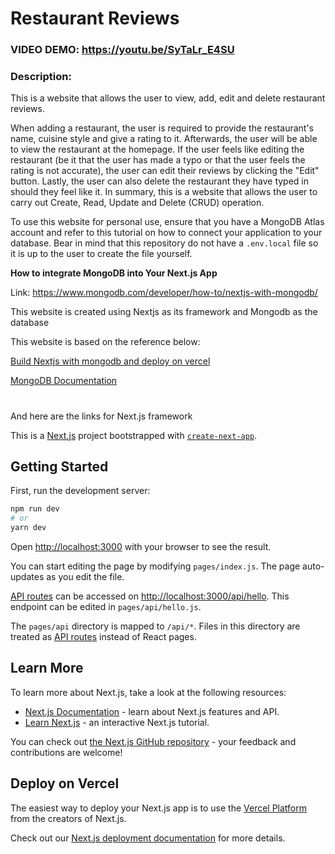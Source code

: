 # Restaurant Reviews

### VIDEO DEMO: https://youtu.be/SyTaLr_E4SU

### Description: 
This is a website that allows the user to view, add, edit and delete restaurant reviews. 

When adding a restaurant, the user is required to provide the restaurant's name, cuisine style and give a rating to it. Afterwards, the user will be able to view the restaurant at the homepage. If the user feels like editing the restaurant (be it that the user has made a typo or that the user feels the rating is not accurate), the user can edit their reviews by clicking the "Edit" button. Lastly, the user can also delete the restaurant they have typed in should they feel like it. In summary, this is a website that allows the user to carry out Create, Read, Update and Delete (CRUD) operation.


To use this website for personal use, ensure that you have a MongoDB Atlas account and refer to this tutorial on how to connect your application to your database. Bear in mind that this repository do not have a `.env.local` file so it is up to the user to create the file yourself.

**How to integrate MongoDB into Your Next.js App**

Link: https://www.mongodb.com/developer/how-to/nextjs-with-mongodb/



This website is created using Nextjs as its framework and Mongodb as the database

This website is based on the reference below:

[Build Nextjs with mongodb and deploy on vercel](https://www.section.io/engineering-education/build-nextjs-with-mongodb-and-deploy-on-vercel/#installing-nextjs)

[MongoDB Documentation](https://docs.mongodb.com/manual/tutorial/getting-started/)

#

And here are the links for Next.js framework

This is a [Next.js](https://nextjs.org/) project bootstrapped with [`create-next-app`](https://github.com/vercel/next.js/tree/canary/packages/create-next-app).

## Getting Started

First, run the development server:

```bash
npm run dev
# or
yarn dev
```

Open [http://localhost:3000](http://localhost:3000) with your browser to see the result.

You can start editing the page by modifying `pages/index.js`. The page auto-updates as you edit the file.

[API routes](https://nextjs.org/docs/api-routes/introduction) can be accessed on [http://localhost:3000/api/hello](http://localhost:3000/api/hello). This endpoint can be edited in `pages/api/hello.js`.

The `pages/api` directory is mapped to `/api/*`. Files in this directory are treated as [API routes](https://nextjs.org/docs/api-routes/introduction) instead of React pages.

## Learn More

To learn more about Next.js, take a look at the following resources:

- [Next.js Documentation](https://nextjs.org/docs) - learn about Next.js features and API.
- [Learn Next.js](https://nextjs.org/learn) - an interactive Next.js tutorial.

You can check out [the Next.js GitHub repository](https://github.com/vercel/next.js/) - your feedback and contributions are welcome!

## Deploy on Vercel

The easiest way to deploy your Next.js app is to use the [Vercel Platform](https://vercel.com/new?utm_medium=default-template&filter=next.js&utm_source=create-next-app&utm_campaign=create-next-app-readme) from the creators of Next.js.

Check out our [Next.js deployment documentation](https://nextjs.org/docs/deployment) for more details.

